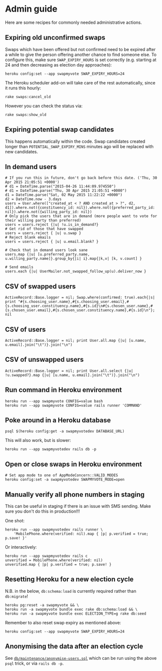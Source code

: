 Admin guide
===========

Here are some recipes for commonly needed administrative actions.

Expiring old unconfirmed swaps
------------------------------

Swaps which have been offered but not confirmed need to be expired
after a while to give the person offering another chance to find
someone else.  To configure this, make sure `SWAP_EXPIRY_HOURS` is set
correctly (e.g. starting at 24 and then decreasing as election day
approaches):

    heroku config:set --app swapmyvote SWAP_EXPIRY_HOURS=24

The Heroku scheduler add-on will take care of the rest automatically,
since it runs this hourly:

    rake swaps:cancel_old

However you can check the status via:

    rake swaps:show_old

Expiring potential swap candidates
----------------------------------

This happens automatically within the code.  Swap candidates created
longer than `POTENTIAL_SWAP_EXPIRY_MINS` minutes ago will be replaced
with new candidates.

In demand users
---------------

    # If you run this in future, don't go back before this date. ('Thu, 30 Apr 2015 21:05:51 +0000')
    # d1 = DateTime.parse("2015-04-26 11:44:09.974550")
    # d1 = DateTime.parse("Thu, 30 Apr 2015 21:05:51 +0000")
    d1 = DateTime.parse("Sat, 02 May 2015 11:22:22 +0000")
    d2 = DateTime.now - 3.days
    users = User.where(["created_at < ? AND created_at > ?", d2, d1]).where.not({constituency_id: nil}).where.not({preferred_party_id: nil}).where.not({willing_party_id: nil})
    # Only pick the users that are in demand (more people want to vote for their willing party than preferred)
    users = users.reject {|u| !u.is_in_demand?}
    # Get rid of those that have swapped
    users = users.reject { |u| u.swap }
    # Reject blank emails
    users = users.reject { |u| u.email.blank? }

    # Check that in demand users look sane
    users.map {|u| [u.preferred_party.name, u.willing_party.name]}.group_by{|i| i}.map{|k,v| [k, v.count] }

    # Send emails
    users.each {|u| UserMailer.not_swapped_follow_up(u).deliver_now }

CSV of swapped users
--------------------

    ActiveRecord::Base.logger = nil; Swap.where(confirmed: true).each{|s| print "#{s.choosing_user.name},#{s.choosing_user.email},#{s.choosing_user.constituency.name},#{s.id}\n#{s.chosen_user.name},#{s.chosen_user.email},#{s.chosen_user.constituency.name},#{s.id}\n"}; nil

CSV of users
------------

    ActiveRecord::Base.logger = nil; print User.all.map {|u| [u.name, u.email].join("\t")}.join("\n")

CSV of unswapped users
----------------------

    ActiveRecord::Base.logger = nil; print User.all.select {|u| !u.swapped?}.map {|u| [u.name, u.email].join("\t")}.join("\n")

Run command in Heroku environment
---------------------------------

    heroku run --app swapmyvote CONFIG=value bash
    heroku run --app swapmyvote CONFIG=value rails runner 'COMMAND'

Poke around in a Heroku database
--------------------------------

    psql $(heroku config:get -a swapmyvotedev DATABASE_URL)

This will also work, but is slower:

    heroku run --app swapmyvotedev rails db -p

Open or close swaps in Heroku environment
-----------------------------------------

    # Set app mode to one of AppModeConcern::VALID_MODES
    heroku config:set -a swapmyvotedev SWAPMYVOTE_MODE=open

Manually verify all phone numbers in staging
--------------------------------------------

This can be useful in staging if there is an issue with SMS sending.
Make sure you don't do this in production!!!

One shot:

    heroku run --app swapmyvotedev rails runner \
        'MobilePhone.where(verified: nil).map { |p| p.verified = true; p.save! }'

Or interactively:

    heroku run --app swapmyvotedev rails c
    unverified = MobilePhone.where(verified: nil)
    unverified.map { |p| p.verified = true; p.save! }

Resetting Heroku for a new election cycle
-----------------------------------------

N.B. in the below, `db:schema:load` is currently required rather than
`db:migrate`!

    heroku pg:reset -a swapmyvote && \
    heroku run -a swapmyvote bundle exec rake db:schema:load && \
    heroku run -a swapmyvote bundle exec ELECTION_TYPE=g rake db:seed

Remember to also reset swap expiry as mentioned above:

    heroku config:set --app swapmyvote SWAP_EXPIRY_HOURS=24

Anonymising the data after an election cycle
--------------------------------------------

See [`db/maintenance/anonymise-users.sql`](../db/maintenance/anonymise-users.sql) which can be run using the above `psql` trick, or via `rails db -p`.
